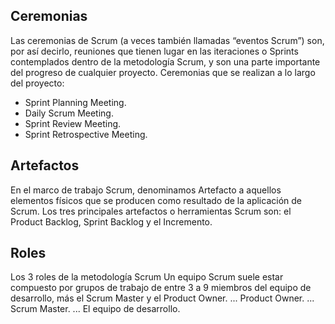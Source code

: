 ## Ceremonias
Las ceremonias de Scrum (a veces también llamadas “eventos Scrum”) son, por así decirlo, reuniones que tienen lugar en las iteraciones o Sprints contemplados dentro 
de la metodología Scrum, y son una parte importante del progreso de cualquier proyecto.
Ceremonias que se realizan a lo largo del proyecto:
  - Sprint Planning Meeting.
  - Daily Scrum Meeting.
  - Sprint Review Meeting.
  - Sprint Retrospective Meeting.  
  

## Artefactos
En el marco de trabajo Scrum, denominamos Artefacto a aquellos elementos físicos que se producen como resultado de la aplicación de Scrum.
Los tres principales artefactos o herramientas Scrum son: el Product Backlog, Sprint Backlog y el Incremento.


## Roles
Los 3 roles de la metodología Scrum
Un equipo Scrum suele estar compuesto por grupos de trabajo de entre 3 a 9 miembros del equipo de desarrollo, más el Scrum Master y el Product Owner. ...
Product Owner. ...
Scrum Master. ...
El equipo de desarrollo.
